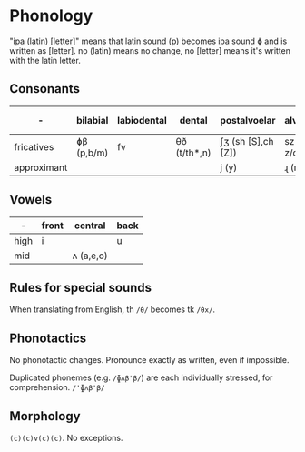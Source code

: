# Phonology 
"ipa (latin) [letter]" means that latin sound (p) becomes ipa sound ɸ and is written as [letter]. no (latin) means no change, no [letter] means it's written with the latin letter.

## Consonants
-|bilabial|labiodental|dental|postalvoelar|alvoelar|alvoelar-lateral|velar|uvular
-|-|-|-|-|-|-|-|-
fricatives|ɸβ (p,b/m)|fv|θð (t/th*,n)|ʃʒ (sh [S],ch [Z])|sz (s, z/d)||xɣ (k,g)|χ (h)
approximant||||j (y)|ɻ (r)|ɮ (l)|

## Vowels
-|front|central|back
-|-|-|-
high|i||u
mid||ʌ (a,e,o)

## Rules for special sounds
When translating from English, th `/θ/` becomes tk `/θx/`.

## Phonotactics
No phonotactic changes. Pronounce exactly as written, even if impossible.

Duplicated phonemes (e.g. `/ɸʌβ'β/`) are each individually stressed, for comprehension. `/'ɸʌβ'β/`

## Morphology
`(c)(c)v(c)(c)`. No exceptions.
